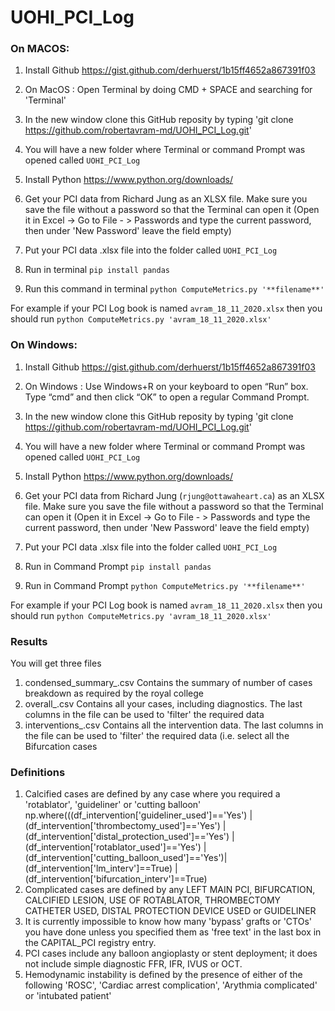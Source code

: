 # UOHI_PCI_Log


### On MACOS:

1) Install Github
https://gist.github.com/derhuerst/1b15ff4652a867391f03

2) On MacOS : Open Terminal by doing CMD + SPACE and searching for 'Terminal'

3) In the new window clone this GitHub reposity by typing 'git clone https://github.com/robertavram-md/UOHI_PCI_Log.git'

4) You will have a new folder where Terminal or command Prompt was opened called `UOHI_PCI_Log`

5) Install Python https://www.python.org/downloads/

6) Get your PCI data from Richard Jung as an XLSX file. Make sure you save the file without a password so that the Terminal can open it (Open it in Excel -> Go to File - > Passwords and type the current password, then under 'New Password' leave the field empty)

7) Put your PCI data .xlsx file into the folder called `UOHI_PCI_Log`

8) Run in terminal `pip install pandas`

9) Run this command in terminal `python ComputeMetrics.py '**filename**'`

For example if your PCI Log book is named `avram_18_11_2020.xlsx` then you should run `python ComputeMetrics.py 'avram_18_11_2020.xlsx'`

### On Windows:


1) Install Github
https://gist.github.com/derhuerst/1b15ff4652a867391f03

2) On Windows : Use Windows+R on your keyboard to open “Run” box. Type “cmd” and then click “OK” to open a regular Command Prompt. 

3) In the new window clone this GitHub reposity by typing 'git clone https://github.com/robertavram-md/UOHI_PCI_Log.git'

4) You will have a new folder where Terminal or command Prompt was opened called `UOHI_PCI_Log`

5) Install Python https://www.python.org/downloads/

6) Get your PCI data from Richard Jung (`rjung@ottawaheart.ca`) as an XLSX file. Make sure you save the file without a password so that the Terminal can open it (Open it in Excel -> Go to File - > Passwords and type the current password, then under 'New Password' leave the field empty)

7) Put your PCI data .xlsx file into the folder called `UOHI_PCI_Log`

8) Run in Command Prompt `pip install pandas`

9) Run in Command Prompt `python ComputeMetrics.py '**filename**'`

For example if your PCI Log book is named `avram_18_11_2020.xlsx` then you should run `python ComputeMetrics.py 'avram_18_11_2020.xlsx'`


### Results

You will get three files

1) condensed_summary_.csv Contains the summary of number of cases breakdown as required by the royal college
2) overall_.csv Contains all your cases, including diagnostics. The last columns in the file can be used to 'filter' the required data
3) interventions_.csv Contains all the intervention data. The last columns in the file can be used to 'filter' the required data (i.e. select all the Bifurcation cases

### Definitions

1) Calcified cases are defined by any case where you required a 'rotablator', 'guideliner' or 'cutting balloon'
np.where(((df_intervention['guideliner_used']=='Yes') | (df_intervention['thrombectomy_used']=='Yes') | (df_intervention['distal_protection_used']=='Yes') | (df_intervention['rotablator_used']=='Yes') | (df_intervention['cutting_balloon_used']=='Yes')| (df_intervention['lm_interv']==True) | (df_intervention['bifurcation_interv']==True)
2) Complicated cases are defined by any LEFT MAIN PCI, BIFURCATION, CALCIFIED LESION, USE OF ROTABLATOR, THROMBECTOMY CATHETER USED, DISTAL PROTECTION DEVICE USED or GUIDELINER
3) It is currently impossible to know how many 'bypass' grafts or 'CTOs' you have done unless you specified them as 'free text' in the last box in the CAPITAL_PCI registry entry.
4) PCI cases include any balloon angioplasty or stent deployment; it does not include simple diagnostic FFR, IFR, IVUS or OCT.
5) Hemodynamic instability is defined by the presence of either of the following 'ROSC', 'Cardiac arrest complication', 'Arythmia complicated' or 'intubated patient'

